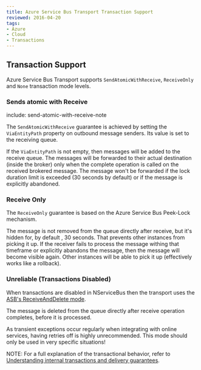 ```yaml
---
title: Azure Service Bus Transport Transaction Support
reviewed: 2016-04-20
tags:
- Azure
- Cloud
- Transactions
---
```


## Transaction Support

Azure Service Bus Transport supports `SendAtomicWithReceive`, `ReceiveOnly` and `None` transaction mode levels.

### Sends atomic with Receive

include: send-atomic-with-receive-note

The `SendAtomicWithReceive` guarantee is achieved by setting the `ViaEntityPath` property on outbound message senders. Its value is set to the receiving queue.

If the `ViaEntityPath` is not empty, then messages will be added to the receive queue. The messages will be forwarded to their actual destination (inside the broker) only when the complete operation is called on the received brokered message. The message won't be forwarded if the lock duration limit is exceeded (30 seconds by default) or if the message is explicitly abandoned.

### Receive Only

The `ReceiveOnly` guarantee is based on the Azure Service Bus Peek-Lock mechanism.

The message is not removed from the queue directly after receive, but it's hidden for, by default , 30 seconds. That prevents other instances from picking it up. If the receiver fails to process the message withing that timeframe or explicitly abandons the message, then the message will become visible again. Other instances will be able to pick it up (effectively works like a rollback).


### Unreliable (Transactions Disabled)

When transactions are disabled in NServiceBus then the transport uses the [ASB's ReceiveAndDelete mode](https://msdn.microsoft.com/en-us/library/microsoft.servicebus.messaging.receivemode.aspx).

The message is deleted from the queue directly after receive operation completes, before it is processed.

As transient exceptions occur regularly when integrating with online services, having retries off is highly unrecommended. This mode should only be used in very specific situations!

NOTE: For a full explanation of the transactional behavior, refer to [Understanding internal transactions and delivery guarantees](understanding-transactions-and-delivery-guarantees.md).
